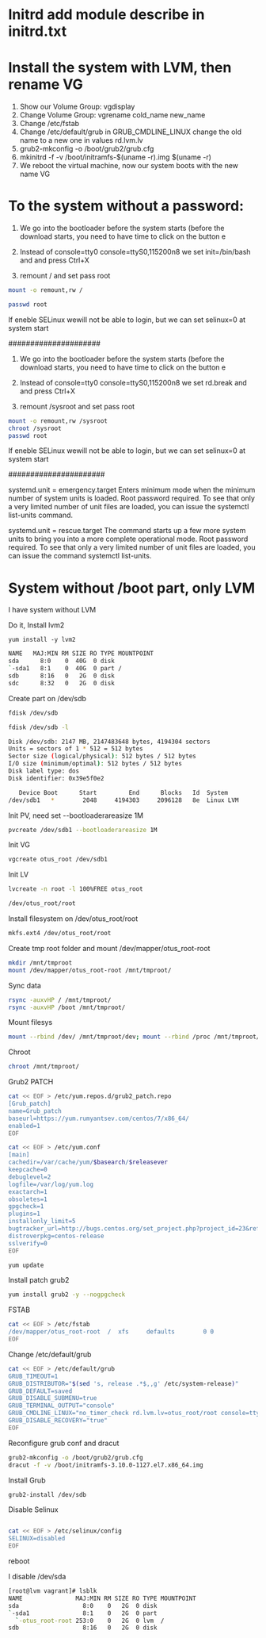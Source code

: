 # Initrd add module describe in initrd.txt

# Install the system with LVM, then rename VG

1. Show our Volume Group: vgdisplay
2. Change Volume Group: vgrename cold_name new_name
3. Change /etc/fstab
4. Change /etc/default/grub in GRUB_CMDLINE_LINUX change the old name to a new one in values rd.lvm.lv
5. grub2-mkconfig -o /boot/grub2/grub.cfg
6. mkinitrd -f -v /boot/initramfs-$(uname -r).img $(uname -r)
7. We reboot the virtual machine, now our system boots with the new name VG

# To the system without a password:

1. We go into the bootloader before the system starts (before the download
   starts, you need to have time to click on the button e

2. Instead of console=tty0 console=ttyS0,115200n8 we set init=/bin/bash and and press Ctrl+X

3. remount / and set pass root
```bash
mount -o remount,rw /

passwd root
```

If eneble SELinux wewill not be able to login, but we can set selinux=0 at system start

#####################

1. We go into the bootloader before the system starts (before the download
   starts, you need to have time to click on the button e

2. Instead of console=tty0 console=ttyS0,115200n8 we set rd.break and and press Ctrl+X

3. remount /sysroot and set pass root
```bash
mount -o remount,rw /sysroot
chroot /sysroot
passwd root
```

If eneble SELinux wewill not be able to login, but we can set selinux=0 at system start

######################

systemd.unit = emergency.target Enters minimum mode when the minimum number of system units is loaded.
Root password required.
To see that only a very limited number of unit files are loaded, you can issue the systemctl list-units command.

systemd.unit = rescue.target The command starts up a few more system units to bring you into a more complete operational mode. Root password required.
To see that only a very limited number of unit files are loaded, you can issue the command systemctl list-units.

# System without /boot part, only LVM


I have system without LVM

Do it, Install lvm2

```
yum install -y lvm2
```

```bash
NAME   MAJ:MIN RM SIZE RO TYPE MOUNTPOINT
sda      8:0    0  40G  0 disk
`-sda1   8:1    0  40G  0 part /
sdb      8:16   0   2G  0 disk
sdc      8:32   0   2G  0 disk
```

Create part on /dev/sdb
```bash
fdisk /dev/sdb

fdisk /dev/sdb -l

Disk /dev/sdb: 2147 MB, 2147483648 bytes, 4194304 sectors
Units = sectors of 1 * 512 = 512 bytes
Sector size (logical/physical): 512 bytes / 512 bytes
I/O size (minimum/optimal): 512 bytes / 512 bytes
Disk label type: dos
Disk identifier: 0x39e5f0e2

   Device Boot      Start         End      Blocks   Id  System
/dev/sdb1   *        2048     4194303     2096128   8e  Linux LVM
```


Init PV, need set --bootloaderareasize 1M

```bash
pvcreate /dev/sdb1 --bootloaderareasize 1M
```


Init VG

```bash
vgcreate otus_root /dev/sdb1
```

Init LV

```bash
lvcreate -n root -l 100%FREE otus_root

/dev/otus_root/root
```

Install filesystem on /dev/otus_root/root

```bash
mkfs.ext4 /dev/otus_root/root
```


Create tmp root folder and mount /dev/mapper/otus_root-root

```bash
mkdir /mnt/tmproot
mount /dev/mapper/otus_root-root /mnt/tmproot/
```

Sync data

```bash
rsync -auxvHP / /mnt/tmproot/ 
rsync -auxvHP /boot /mnt/tmproot/
```

Mount filesys

```bash
mount --rbind /dev/ /mnt/tmproot/dev; mount --rbind /proc /mnt/tmproot/proc; mount --rbind /sys /mnt/tmproot/sys; mount --rbind /run /mnt/tmproot/run
```

Chroot

```bash
chroot /mnt/tmproot/
```


Grub2 PATCH

```bash
cat << EOF > /etc/yum.repos.d/grub2_patch.repo
[Grub_patch]
name=Grub_patch
baseurl=https://yum.rumyantsev.com/centos/7/x86_64/
enabled=1
EOF

cat << EOF > /etc/yum.conf
[main]
cachedir=/var/cache/yum/$basearch/$releasever
keepcache=0
debuglevel=2
logfile=/var/log/yum.log
exactarch=1
obsoletes=1
gpgcheck=1
plugins=1
installonly_limit=5
bugtracker_url=http://bugs.centos.org/set_project.php?project_id=23&ref=http://bugs.centos.org/bug_report_page.php?category=yum
distroverpkg=centos-release
sslverify=0
EOF

yum update
```


Install patch grub2

```bash
yum install grub2 -y --nogpgcheck
```

FSTAB

```bash
cat << EOF > /etc/fstab
/dev/mapper/otus_root-root  /  xfs     defaults        0 0
EOF
```

Change /etc/default/grub

```bash
cat << EOF > /etc/default/grub
GRUB_TIMEOUT=1
GRUB_DISTRIBUTOR="$(sed 's, release .*$,,g' /etc/system-release)"
GRUB_DEFAULT=saved
GRUB_DISABLE_SUBMENU=true
GRUB_TERMINAL_OUTPUT="console"
GRUB_CMDLINE_LINUX="no_timer_check rd.lvm.lv=otus_root/root console=tty0 console=ttyS0,115200n8 net.ifnames=0 biosdevname=0 elevator=noop crashkernel=auto"
GRUB_DISABLE_RECOVERY="true"
EOF
```

Reconfigure grub conf and dracut

```bash
grub2-mkconfig -o /boot/grub2/grub.cfg
dracut -f -v /boot/initramfs-3.10.0-1127.el7.x86_64.img
```

Install Grub

```bash
grub2-install /dev/sdb
```

Disable Selinux

```bash

cat << EOF > /etc/selinux/config
SELINUX=disabled
EOF
```

reboot


I disable /dev/sda

```bash
[root@lvm vagrant]# lsblk
NAME               MAJ:MIN RM SIZE RO TYPE MOUNTPOINT
sda                  8:0    0   2G  0 disk
`-sda1               8:1    0   2G  0 part
  `-otus_root-root 253:0    0   2G  0 lvm  /
sdb                  8:16   0   2G  0 disk
```




